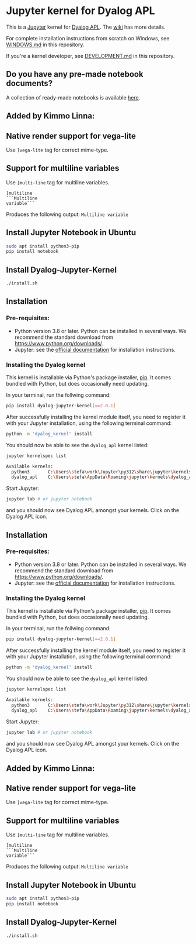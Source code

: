 # Jupyter kernel for Dyalog APL

This is a [Jupyter](http://jupyter.org/) kernel for [Dyalog APL](https://www.dyalog.com/). The [wiki](https://github.com/Dyalog/dyalog-jupyter-kernel/wiki) has more details. 

For complete installation instructions from scratch on Windows, see [WINDOWS.md](WINDOWS.md) in this repository.

If you're a kernel developer, see [DEVELOPMENT.md](DEVELOPMENT.md) in this repository.

## Do you have any pre-made notebook documents?

A collection of ready-made notebooks is available [here](https://github.com/Dyalog/dyalog-jupyter-notebooks).

## Added by Kimmo Linna:
## Native render support for vega-lite

Use `]vega-lite` tag for correct mime-type.

## Support for multiline variables

Use `]multi-line` tag for multiline variables.
```notebook
]multiline
```Multiline
variable```
```
Produces the following output:
`Multiline variable`
## Install Jupyter Notebook in Ubuntu
```sh
sudo apt install python3-pip
pip install notebook
```
## Install Dyalog-Jupyter-Kernel
```sh
./install.sh
```
## Installation

### Pre-requisites:

- Python version 3.8 or later. Python can be installed in several ways. We recommend the standard download from https://www.python.org/downloads/. 
- Jupyter: see the [official documentation](https://jupyter.readthedocs.io/en/latest/install.html) for installation instructions.

### Installing the Dyalog kernel

This kernel is installable via Python's package installer, [pip](https://pip.pypa.io/en/stable/). It comes bundled with Python, but does occasionally need updating. 

In your terminal, run the follwing command:

```sh
pip install dyalog-jupyter-kernel[==2.0.1]
```

After successfully installing the kernel module itself, you need to register it with your Jupyter installation, using the following terminal command:

```sh
python -m 'dyalog_kernel' install
```

You should now be able to see the `dyalog_apl` kernel listed:
```sh
jupyter kernelspec list

Available kernels:
  python3       C:\Users\stefa\work\Jupyter\py312\share\jupyter\kernels\python3
  dyalog_apl    C:\Users\stefa\AppData\Roaming\jupyter\kernels\dyalog_apl
```

Start Jupyter:

```sh
jupyter lab # or jupyter notebook
```
and you should now see Dyalog APL amongst your kernels. Click on the Dyalog APL icon.

## Installation

### Pre-requisites:

- Python version 3.8 or later. Python can be installed in several ways. We recommend the standard download from https://www.python.org/downloads/. 
- Jupyter: see the [official documentation](https://jupyter.readthedocs.io/en/latest/install.html) for installation instructions.

### Installing the Dyalog kernel

This kernel is installable via Python's package installer, [pip](https://pip.pypa.io/en/stable/). It comes bundled with Python, but does occasionally need updating. 

In your terminal, run the follwing command:

```sh
pip install dyalog-jupyter-kernel[==2.0.1]
```

After successfully installing the kernel module itself, you need to register it with your Jupyter installation, using the following terminal command:

```sh
python -m 'dyalog_kernel' install
```

You should now be able to see the `dyalog_apl` kernel listed:
```sh
jupyter kernelspec list

Available kernels:
  python3       C:\Users\stefa\work\Jupyter\py312\share\jupyter\kernels\python3
  dyalog_apl    C:\Users\stefa\AppData\Roaming\jupyter\kernels\dyalog_apl
```

Start Jupyter:

```sh
jupyter lab # or jupyter notebook
```
and you should now see Dyalog APL amongst your kernels. Click on the Dyalog APL icon.
## Added by Kimmo Linna:
## Native render support for vega-lite

Use `]vega-lite` tag for correct mime-type.

## Support for multiline variables

Use `]multi-line` tag for multiline variables.
```notebook
]multiline
```Multiline
variable```
```
Produces the following output:
`Multiline variable`
## Install Jupyter Notebook in Ubuntu
```sh
sudo apt install python3-pip
pip install notebook
```
## Install Dyalog-Jupyter-Kernel
```sh
./install.sh
```